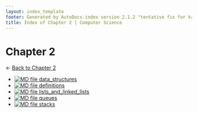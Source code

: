 ```yaml
---
layout: index_template
footer: Generated by AutoDocs.index version 2.1.2 "tentative fix for kramdown weirdness" ⓒ Starwort, 2020
title: Index of Chapter 2 | Computer Science
---
```


# Chapter 2

← [Back to Chapter 2](..)

- [![MD file](https://img.icons8.com/windows/512/bb86fc/regular-document.png) data_structures](Paper_1/section_4/chapter_2/data_structures.md)
- [![MD file](https://img.icons8.com/windows/512/bb86fc/regular-document.png) definitions](Paper_1/section_4/chapter_2/definitions.md)
- [![MD file](https://img.icons8.com/windows/512/bb86fc/regular-document.png) lists_and_linked_lists](Paper_1/section_4/chapter_2/lists_and_linked_lists.md)
- [![MD file](https://img.icons8.com/windows/512/bb86fc/regular-document.png) queues](Paper_1/section_4/chapter_2/queues.md)
- [![MD file](https://img.icons8.com/windows/512/bb86fc/regular-document.png) stacks](Paper_1/section_4/chapter_2/stacks.md)
